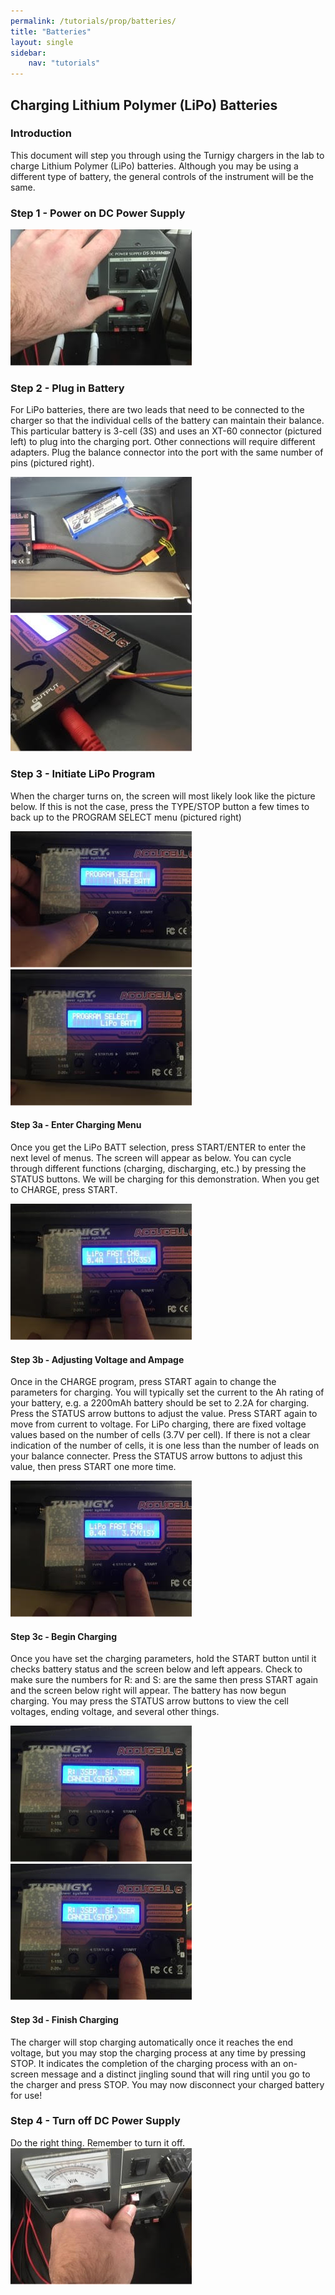 ```yaml
---
permalink: /tutorials/prop/batteries/
title: "Batteries"
layout: single
sidebar:
    nav: "tutorials"
---
```


## Charging Lithium Polymer (LiPo) Batteries

### Introduction

This document will step you through using the Turnigy chargers in the lab to charge Lithium Polymer (LiPo) batteries. Although you may be using a different type of battery, the general controls of the instrument will be the same.


### Step 1 - Power on DC Power Supply

![alt text](./figures/chargebatt1.jpg)

### Step 2 - Plug in Battery
For LiPo batteries, there are two leads that need to be connected to the charger so that the individual cells of the battery can maintain their balance. This particular battery is 3-cell (3S) and uses an XT-60 connector (pictured left) to plug into the charging port. Other connections will require different adapters. Plug the balance connector into the port with the same number of pins (pictured right).

![alt text](./figures/chargebatt2a.jpg) ![alt text](./figures/chargebatt2b.jpg)

### Step 3 - Initiate LiPo Program
When the charger turns on, the screen will most likely look like the picture below. If this is not the case, press the TYPE/STOP button a few times to back up to the PROGRAM SELECT menu (pictured right)

![bat3a](./figures/Bat3a.jpg) ![bat3b](./figures/Bat3b.jpg)

#### Step 3a - Enter Charging Menu
Once you get the LiPo BATT selection, press START/ENTER to enter the next level of menus. The screen will appear as below. You can cycle through different functions (charging, discharging, etc.) by pressing the STATUS buttons. We will be charging for this demonstration. When you get to CHARGE, press START.

![bat3c](./figures/Bat3c.jpg)

#### Step 3b - Adjusting Voltage and Ampage
Once in the CHARGE program, press START again to change the parameters for charging. You will typically set the current to the Ah rating of your battery, e.g. a 2200mAh battery should be set to 2.2A for charging. Press the STATUS arrow buttons to adjust the value. Press START again to move from current to voltage. For LiPo charging, there are fixed voltage values based on the number of cells (3.7V per cell). If there is not a clear indication of the number of cells, it is one less than the number of leads on your balance connecter. Press the STATUS arrow buttons to adjust this value, then press START one more time.

![bat3d](./figures/Bat3d.jpg)

#### Step 3c - Begin Charging
Once you have set the charging parameters, hold the START button until it checks battery status and the screen below and left appears. Check to make sure the numbers for R: and S: are the same then press START again and the screen below right will appear. The battery has now begun charging. You may press the STATUS arrow buttons to view the cell voltages, ending voltage, and several other things.

![bat3e](./figures/Bat3e.jpg) ![bat3f](./figures/Bat3e.jpg)

#### Step 3d - Finish Charging
The charger will stop charging automatically once it reaches the end voltage, but you may stop the charging process at any time by pressing STOP. It indicates the completion of the charging process with an on-screen message and a distinct jingling sound that will ring until you go to the charger and press STOP. You may now disconnect your charged battery for use!



### Step 4 - Turn off DC Power Supply

Do the right thing. Remember to turn it off.
![bat4](./figures/Bat4.jpg)





